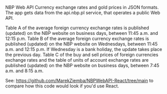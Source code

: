 NBP Web API Currency exchange rates and gold prices in JSON formats. The app gets data from the api.nbp.pl service, that operates a public Web API.

Table A of the average foreign currency exchange rates is published (updated) on the NBP website on business days, between 11:45 a.m. and 12:15 p.m. Table B of the average foreign currency exchange rates is published (updated) on the NBP website on Wednesdays, between 11:45 a.m. and 12:15 p.m. If Wednesday is a bank holiday, the update takes place the previous day. Table C of the buy and sell prices of foreign currencies exchange rates and the table of units of account exchange rates are published (updated) on the NBP website on business days, between 7:45 a.m. and 8:15 a.m.

See: https://github.com/MarekZiemba/NBPWebAPI-React/tree/main to compare how this code would look if you'd use React.